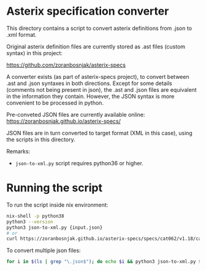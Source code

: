 # Asterix specification converter

This directory contains a script to convert asterix definitions from .json to .xml format.

Original asterix definition files are currently stored as .ast files
(custom syntax) in this project: 

https://github.com/zoranbosnjak/asterix-specs

A converter exists (as part of asterix-specs project), to convert between
.ast and .json syntaxes in both directions.
Except for some details (comments not being present in json), the .ast and .json
files are equivalent in the information they contain.
However, the JSON syntax is more convenient to be processed in python.

Pre-conveted JSON files are currently available online:
https://zoranbosnjak.github.io/asterix-specs/

JSON files are in turn converted to target format (XML in this case),
using the scripts in this directory.

Remarks:

- `json-to-xml.py` script requires python36 or higher.

# Running the script

To run the script inside nix environment:

```bash
nix-shell -p python38
python3 --version
python3 json-to-xml.py {input.json}
# or
curl https://zoranbosnjak.github.io/asterix-specs/specs/cat062/v1.18/cat062-v1.18.json | python3 json-to-xml.py
```

To convert multiple json files:

```bash
for i in $(ls | grep "\.json$"); do echo $i && python3 json-to-xml.py $i > $i.generated.xml; done
```


